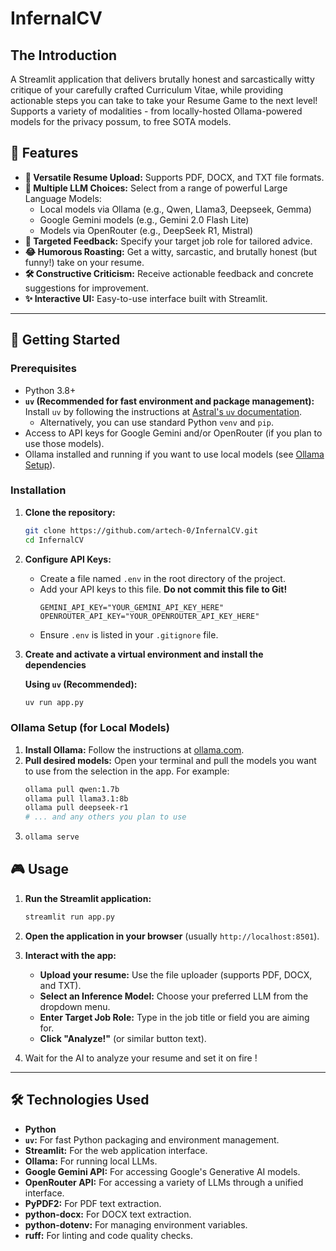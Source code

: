 # InfernalCV

## The Introduction
A Streamlit application that delivers brutally honest and sarcastically witty critique of your carefully crafted Curriculum Vitae, while providing actionable steps you can take to take your Resume Game to the next level! Supports a variety of modalities - from locally-hosted Ollama-powered models for the privacy possum, to free SOTA models.

## 🌟 Features

*   **📄 Versatile Resume Upload:** Supports PDF, DOCX, and TXT file formats.
*   **🧠 Multiple LLM Choices:** Select from a range of powerful Large Language Models:
    *   Local models via Ollama (e.g., Qwen, Llama3, Deepseek, Gemma)
    *   Google Gemini models (e.g., Gemini 2.0 Flash Lite)
    *   Models via OpenRouter (e.g., DeepSeek R1, Mistral)
*   **🎯 Targeted Feedback:** Specify your target job role for tailored advice.
*   **😂 Humorous Roasting:** Get a witty, sarcastic, and brutally honest (but funny!) take on your resume.
*   **🛠️ Constructive Criticism:** Receive actionable feedback and concrete suggestions for improvement.
*   **✨ Interactive UI:** Easy-to-use interface built with Streamlit.

---

## 🚀 Getting Started

### Prerequisites

*   Python 3.8+
*   **`uv` (Recommended for fast environment and package management):** Install `uv` by following the instructions at [Astral's `uv` documentation](https://docs.astral.sh/uv/getting-started/installation/).
    *   Alternatively, you can use standard Python `venv` and `pip`.
*   Access to API keys for Google Gemini and/or OpenRouter (if you plan to use those models).
*   Ollama installed and running if you want to use local models (see [Ollama Setup](#ollama-setup)).

### Installation

1.  **Clone the repository:**
    ```bash
    git clone https://github.com/artech-0/InfernalCV.git
    cd InfernalCV
    ```
    
2.  **Configure API Keys:**
    *   Create a file named `.env` in the root directory of the project.
    *   Add your API keys to this file. **Do not commit this file to Git!**
        ```env
        GEMINI_API_KEY="YOUR_GEMINI_API_KEY_HERE"
        OPENROUTER_API_KEY="YOUR_OPENROUTER_API_KEY_HERE"
        ```
    *   Ensure `.env` is listed in your `.gitignore` file.
3.  **Create and activate a virtual environment and install the dependencies**

    **Using `uv` (Recommended):**
    ```bash
    uv run app.py
    ```
### Ollama Setup (for Local Models)

1.  **Install Ollama:** Follow the instructions at [ollama.com](https://ollama.com/).
2.  **Pull desired models:** Open your terminal and pull the models you want to use from the selection in the app. For example:
    ```bash
    ollama pull qwen:1.7b
    ollama pull llama3.1:8b
    ollama pull deepseek-r1
    # ... and any others you plan to use
    ```
3. ```bash
   ollama serve
   ```

## 🎮 Usage

1.  **Run the Streamlit application:**
    ```bash
    streamlit run app.py
    ```

2.  **Open the application in your browser** (usually `http://localhost:8501`).

3.  **Interact with the app:**
    *   **Upload your resume:** Use the file uploader (supports PDF, DOCX, and TXT).
    *   **Select an Inference Model:** Choose your preferred LLM from the dropdown menu.
    *   **Enter Target Job Role:** Type in the job title or field you are aiming for.
    *   **Click "Analyze!"** (or similar button text).

4.  Wait for the AI to analyze your resume and set it on fire !

---

## 🛠️ Technologies Used

*   **Python**
*   **`uv`:** For fast Python packaging and environment management.
*   **Streamlit:** For the web application interface.
*   **Ollama:** For running local LLMs.
*   **Google Gemini API:** For accessing Google's Generative AI models.
*   **OpenRouter API:** For accessing a variety of LLMs through a unified interface.
*   **PyPDF2:** For PDF text extraction.
*   **python-docx:** For DOCX text extraction.
*   **python-dotenv:** For managing environment variables.
*   **ruff:** For linting and code quality checks.

